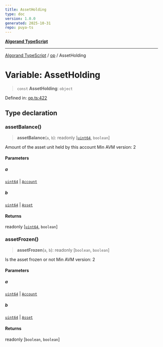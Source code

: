 ```yaml
---
title: AssetHolding
type: doc
version: 1.0.0
generated: 2025-10-31
repo: puya-ts
---
```

[**Algorand TypeScript**](../../README.md)

***

[Algorand TypeScript](../../modules.md) / [op](../README.md) / AssetHolding

# Variable: AssetHolding

> `const` **AssetHolding**: `object`

Defined in: [op.ts:422](https://github.com/algorandfoundation/puya-ts/blob/main/packages/algo-ts/src/op.ts#L422)

## Type declaration

### assetBalance()

> **assetBalance**(`a`, `b`): readonly \[[`uint64`](../../index/type-aliases/uint64.md), `boolean`\]

Amount of the asset unit held by this account
Min AVM version: 2

#### Parameters

##### a

[`uint64`](../../index/type-aliases/uint64.md) | [`Account`](../../index/type-aliases/Account.md)

##### b

[`uint64`](../../index/type-aliases/uint64.md) | [`Asset`](../../index/type-aliases/Asset.md)

#### Returns

readonly \[[`uint64`](../../index/type-aliases/uint64.md), `boolean`\]

### assetFrozen()

> **assetFrozen**(`a`, `b`): readonly \[`boolean`, `boolean`\]

Is the asset frozen or not
Min AVM version: 2

#### Parameters

##### a

[`uint64`](../../index/type-aliases/uint64.md) | [`Account`](../../index/type-aliases/Account.md)

##### b

[`uint64`](../../index/type-aliases/uint64.md) | [`Asset`](../../index/type-aliases/Asset.md)

#### Returns

readonly \[`boolean`, `boolean`\]

